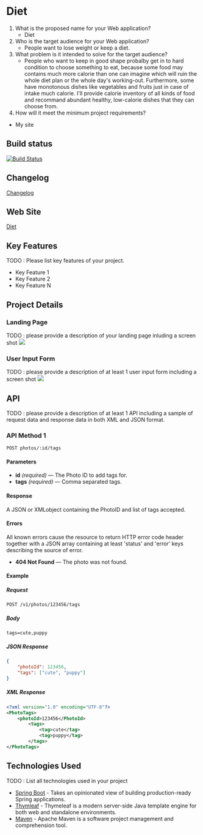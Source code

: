 # Diet
1. What is the proposed name for your Web application?
   - Diet
2. Who is the target audience for your Web application?
   - People want to lose weight or keep a diet.
3. What problem is it intended to solve for the target audience?
   - People who want to keep in good shape probalby get in to hard condition to choose something to eat, because some food may contains much more calorie than one can imagine which will ruin the whole diet plan or the whole day's working-out. Furthermore, some have monotonous dishes like vegetables and fruits just in case of intake much calorie. I'll provide calorie inventory of all kinds of food and recommand abundant healthy, low-calorie dishes that they can choose from.
4. How will it meet the minimum project requirements?
  - My site 
## Build status
[![Build Status](https://travis-ci.org/infsci2560sp17/full-stack-web-ninazhang935.svg?branch=master)](https://travis-ci.org/infsci2560sp17/full-stack-web-ninazhang935)

## Changelog

[Changelog](CHANGELOG.md) 

## Web Site

[Diet](https://vast-lowlands-52494.herokuapp.com/)


## Key Features

TODO : Please list key features of your project.

* Key Feature 1
* Key Feature 2
* Key Feature N

## Project Details

### Landing Page

TODO : please provide a description of your landing page inluding a screen shot ![](https://.../image.JPG)

### User Input Form

TODO : please provide a description of at least 1 user input form including a screen shot ![](https://.../image.jpg)

## API

TODO : please provide a description of at least 1 API including a sample of request data and response data in both XML and JSON format.

### API Method 1

    POST photos/:id/tags

#### Parameters

- **id** _(required)_ — The Photo ID to add tags for.
- **tags** _(required)_ — Comma separated tags.

#### Response

A JSON or XMLobject containing the PhotoID and list of tags accepted.

#### Errors

All known errors cause the resource to return HTTP error code header together with a JSON array containing at least 'status' and 'error' keys describing the source of error.

- **404 Not Found** — The photo was not found.

#### Example

##### Request

    POST /v1/photos/123456/tags

##### Body

    tags=cute,puppy


##### JSON Response

```json
{
    "photoId": 123456,
    "tags": ["cute", "puppy"]
}
```

##### XML Response

```xml
<?xml version="1.0" encoding="UTF-8"?>
<PhotoTags>
    <photoId>123456</PhotoId>
        <tags>
            <tag>cute</tag>
            <tag>puppy</tag>
        </tags>
</PhotoTags>
```

## Technologies Used

TODO : List all technologies used in your project

- [Spring Boot](https://projects.spring.io/spring-boot/) - Takes an opinionated view of building production-ready Spring applications.
- [Thymleaf](http://www.thymeleaf.org/) - Thymeleaf is a modern server-side Java template engine for both web and standalone environments.
- [Maven](https://maven.apache.org/) - Apache Maven is a software project management and comprehension tool.
